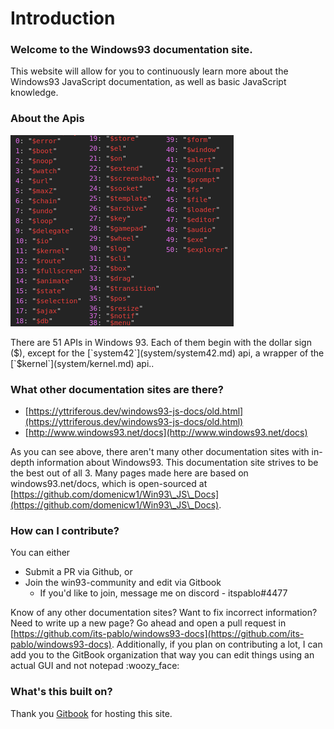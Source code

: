 # Introduction

### Welcome to the Windows93 documentation site.

This website will allow for you to continuously learn more about the Windows93 JavaScript documentation, as well as basic JavaScript knowledge.

### About the Apis

![](.gitbook/assets/image.png)

There are 51 APIs in Windows 93. Each of them begin with the dollar sign ($), except for the [`system42`](system/system42.md) api, a wrapper of the [`$kernel`](system/kernel.md) api..

### What other documentation sites are there?

* [https://yttriferous.dev/windows93-js-docs/old.html](https://yttriferous.dev/windows93-js-docs/old.html)
* [http://www.windows93.net/docs](http://www.windows93.net/docs)

As you can see above, there aren't many other documentation sites with in-depth information about Windows93. This documentation site strives to be the best out of all 3. Many pages made here are based on windows93.net/docs, which is open-sourced at [https://github.com/domenicw1/Win93\_JS\_Docs](https://github.com/domenicw1/Win93\_JS\_Docs).

### How can I contribute?

You can either

* Submit a PR via Github, or
* Join the win93-community and edit via Gitbook
  * If you'd like to join, message me on discord - itspablo#4477

Know of any other documentation sites? Want to fix incorrect information? Need to write up a new page? Go ahead and open a pull request in [https://github.com/its-pablo/windows93-docs](https://github.com/its-pablo/windows93-docs). Additionally, if you plan on contributing a lot, I can add you to the GitBook organization that way you can edit things using an actual GUI and not notepad :woozy\_face:

### What's this built on?

Thank you [Gitbook](http://www.gitbook.com) for hosting this site.
